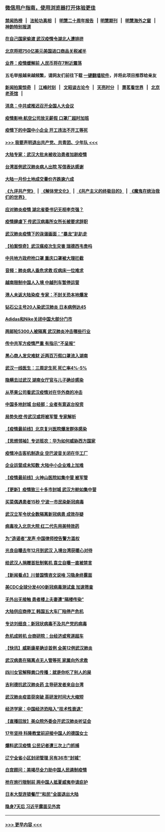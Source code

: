 ### [微信用户指南，使用浏览器打开体验更佳](https://github.com/gfw-breaker/banned-news1/blob/master/indexes/wechat-guide.md?t=0)
#### [禁闻热榜](热点新闻.md?t=0)  &nbsp;&nbsp;|&nbsp;&nbsp; [法轮功真相](https://github.com/gfw-breaker/truth/blob/master/README.md?t=0) &nbsp;&nbsp;|&nbsp;&nbsp; [明慧二十周年报告](https://github.com/gfw-breaker/mh-reports/blob/master/README.md?t=0) &nbsp;&nbsp;|&nbsp;&nbsp;[明慧期刊](https://github.com/gfw-breaker/mh-qikan) &nbsp;&nbsp;|&nbsp;&nbsp; [明慧海外之窗](https://github.com/gfw-breaker/mh-news/blob/master/README.md?t=0) &nbsp;&nbsp;|&nbsp;&nbsp; [神韵特别报道](https://github.com/gfw-breaker/mh-news/blob/master/shenyun.md?t=0)
#### [在自己国家偷渡 武汉疫情令湖北人遭排挤](../pages/nsc413/n11848737.md?t=02062055) 
#### [北京将把750亿美元美国进口商品关税减半](../pages/nsc413/n11848896.md?t=02062055) 
#### [业界：疫情缓解前 人民币将在7附近震荡](../pages/nsc413/n11848445.md?t=02062055) 
#### 五毛举报越来越频繁，请网友们前往下载 [一键翻墙软件](https://github.com/gfw-breaker/ssr-accounts)，并将此项目推荐给亲友
#### [新闻拍案惊奇](https://github.com/gfw-breaker/banned-news1/blob/master/pages/link4.md) &nbsp;&nbsp;|&nbsp;&nbsp; [江峰时刻](https://github.com/gfw-breaker/banned-news1/blob/master/pages/link4.md) &nbsp;&nbsp;|&nbsp;&nbsp; [文昭谈古论今](https://github.com/gfw-breaker/banned-news1/blob/master/pages/link4.md) &nbsp;&nbsp;|&nbsp;&nbsp; [天亮时分](https://github.com/gfw-breaker/banned-news1/blob/master/pages/link4.md) &nbsp;&nbsp;|&nbsp;&nbsp; [萧茗看世界](https://github.com/gfw-breaker/banned-news1/blob/master/pages/link4.md) &nbsp;&nbsp;|&nbsp;&nbsp; [北京老茶馆](https://github.com/gfw-breaker/banned-news1/blob/master/pages/link4.md) &nbsp;&nbsp;|&nbsp;&nbsp; 
#### [消息：中共或推迟召开全国人大会议](../pages/nsc413/n11848698.md?t=02062055) 
#### [疫情影响 航空公司放无薪假 口罩厂超时加班](../pages/nsc413/n11848173.md?t=02062055) 
#### [疫情下的中国中小企业 开工违法不开工等死](../pages/nsc413/n11848520.md?t=02062055) 
#### [>>> 我要声明退出共产党、共青团、少年队 <<<](https://github.com/begood0513/goodnews/blob/master/quit/letter.md) 
#### [大陆专家：武汉大批未被收治患者加剧疫情](../pages/nsc413/n11848163.md?t=02062055) 
#### [台湾首例武汉肺炎病人出院 写信表达感谢](../pages/nsc413/n11848408.md?t=02062055) 
#### [大陆一月份土地成交量价齐跌逾六成](../pages/nsc413/n11847770.md?t=02062055) 
#### [《九评共产党》](https://github.com/begood0513/9ping.md/blob/master/README.md) &nbsp;|&nbsp; [《解体党文化》](../../../../jtdwh.md/blob/master/README.md)  &nbsp;|&nbsp; [《共产主义的终极目的》](../../../../gczydzjmd.md/blob/master/README.md) &nbsp;|&nbsp; [《魔鬼在统治我们的世界》](../../../../mgztzwmdsj.md/blob/master/README.md) 
#### [应对肺炎疫情 湖北省委书记无视李克强？](../pages/nsc413/n11848018.md?t=02062055) 
#### [疫情肆虐下 传武汉病毒所女所长被要求辞职](../pages/nsc413/n11842494.md?t=02062055) 
#### [武汉肺炎疫情下的诙谐画面：“暴龙”趴趴走](../pages/nsc413/n11848057.md?t=02062055) 
#### [【拍案惊奇】武汉瘟疫次生灾害 瑞德西韦贵吗](../pages/nsc413/n11847587.md?t=02062055) 
#### [中共地方政府抢口罩 重庆口罩被大理拦截](../pages/nsc413/n11848150.md?t=02062055) 
#### [音频：肺炎病人垂危求救 叹病床一位难求](../pages/nsc413/n11847883.md?t=02062055) 
#### [越南限制中国人入境 中越列车暂停运营](../pages/nsc413/n11847844.md?t=02062055) 
#### [港人未返大陆染疫 专家：不封关恐本地爆发](../pages/nsc413/n11848021.md?t=02062055) 
#### [钻石公主号20人染武汉肺炎 日本病例达45](../pages/nsc413/n11847823.md?t=02062055) 
#### [Adidas和Nike关闭中国大部分门市](../pages/nsc413/n11847720.md?t=02062055) 
#### [两邮轮5300人被隔离 武汉肺炎冲击哪些行业](../pages/nsc413/n11847456.md?t=02062055) 
#### [传中共军方疫情严重 有指示“不呈报”](../pages/nsc413/n11847828.md?t=02062055) 
#### [黑心商人发灾难财 近两百万假口罩流入湖南](../pages/nsc413/n11847794.md?t=02062055) 
#### [武汉一线医生：三周定生死 死亡率4%-5%](../pages/nsc413/n11847780.md?t=02062055) 
#### [隐瞒去过武汉 湖南女厅官与儿子确诊感染](../pages/nsc413/n11847669.md?t=02062055) 
#### [从苹果公司看武汉疫情对在华外商的冲击](../pages/nsc413/n11847586.md?t=02062055) 
#### [中国多地封城 台经部：业者有意返台投资](../pages/nsc413/n11847732.md?t=02062055) 
#### [局势失控 传武汉或将被军管 专家解析](../pages/nsc413/n11847458.md?t=02062055) 
#### [【疫情最前线】北京复兴医院爆发群体感染](../pages/nsc413/n11847626.md?t=02062055) 
#### [【思想领袖】专访班农：华为如何威胁西方国家](../pages/nsc413/n11847306.md?t=02062055) 
#### [疫情冲击客机制造业 空巴波音关闭在华工厂](../pages/nsc413/n11847550.md?t=02062055) 
#### [企业运营成未知数 大陆中小企业难上加难](../pages/nsc413/n11847477.md?t=02062055) 
#### [【疫情最前线】火神山医院如集中营 被军管](../pages/nsc413/n11847524.md?t=02062055) 
#### [【更新】疫情致三十多市封城 武汉方舱如集中营](../pages/nsc413/n11801312.md?t=02062055) 
#### [买菜偶遇患者15秒 宁波一市民染新冠病毒](../pages/nsc413/n11847294.md?t=02062055) 
#### [武汉立军令状全数隔离新冠病患 成效存疑](../pages/nsc413/n11847328.md?t=02062055) 
#### [病毒攻入北京大院 红二代先用美特效药](../pages/nsc413/n11847427.md?t=02062055) 
#### [为“造谣者”发声 中国律师控告警方滥权](../pages/nsc413/n11847326.md?t=02062055) 
#### [光良自曝去年12月到武汉 入境台湾获暖心对待](../pages/nsc413/n11847243.md?t=02062055) 
#### [给武汉人捐赠首批制氧机 袁立自曝一直被禁言](../pages/nsc413/n11846974.md?t=02062055) 
#### [【新闻看点】川普国情咨文说啥 习隐身终露面](../pages/nsc413/n11847016.md?t=02062055) 
#### [美CDC全球分发400新冠病毒测试盒 加速筛查](../pages/nsc413/n11847260.md?t=02062055) 
#### [无外出无接触 患者楼上夫妻遭“隔楼传染”](../pages/nsc413/n11847233.md?t=02062055) 
#### [大陆供应商停工 韩国五大车厂陷停产危机](../pages/nsc413/n11847062.md?t=02062055) 
#### [专访刘细良：新冠状病毒不及共产党的病毒](../pages/nsc413/n11847164.md?t=02062055) 
#### [危机成转机 台商研院：台经济或弯道超车](../pages/nsc413/n11846448.md?t=02062055) 
#### [【快讯】威斯康星确诊首例 全美12例武汉肺炎](../pages/nsc413/n11847162.md?t=02062055) 
#### [武汉病患在隔离点无人管等死 家属向外求救](../pages/nsc413/n11847020.md?t=02062055) 
#### [四川女官解释粪口传播：就是你吃了别人的屎](../pages/nsc413/n11847029.md?t=02062055) 
#### [吉利德抗武汉肺炎药 主导研发者来自台湾](../pages/nsc413/n11847064.md?t=02062055) 
#### [武汉肺炎疫苗获突破 英研发时间大大缩短](../pages/nsc413/n11846915.md?t=02062055) 
#### [经济学家：中国经济恐陷入“技术性衰退”](../pages/nsc413/n11846450.md?t=02062055) 
#### [【直播回放】美众院外委会开武汉肺炎听证会](../pages/nsc413/n11846727.md?t=02062055) 
#### [17年坚持 科隆教堂前迎接中国人的德国女士](../pages/nsc413/n11846781.md?t=02062055) 
#### [爆料武汉疫情 公民记者遭三次上门抓捕](../pages/nsc413/n11846937.md?t=02062055) 
#### [辽宁全省小区封闭管理 另有36市“封城”](../pages/nsc413/n11846879.md?t=02062055) 
#### [白宫顾问：美竭尽全力助中国人民遏制疫情](../pages/nsc413/n11846756.md?t=02062055) 
#### [抢在旅行限制前 两中国人抵夏威夷申请庇护](../pages/nsc413/n11846866.md?t=02062055) 
#### [日本大型连锁餐厅“和民”全面退出大陆](../pages/nsc413/n11846765.md?t=02062055) 
#### [隐身7天后 习近平露面见外宾](../pages/nsc413/n11846805.md?t=02062055) 

----
#### [ >>> 更早内容 <<< ](../indexes/nsc413-earlier.md)
